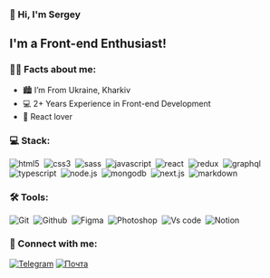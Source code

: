 ### 👋 Hi, I'm Sergey

## I'm a Front-end Enthusiast!

### 🙋‍♂️ Facts about me:
- 🏙️ I’m From Ukraine, Kharkiv
- 💻 2+ Years Experience in Front-end Development
- 🤍 React lover

### 💻 Stack:

<img alt="html5" src="https://img.shields.io/badge/html-060619.svg?&style=for-the-badge&logo=html5&logoColor=fff&logoWidth=20&labelColor=20207F" />&nbsp;
<img alt="css3" src="https://img.shields.io/badge/css-060619.svg?&style=for-the-badge&logo=css3&logoColor=fff&logoWidth=20&labelColor=20207F" />&nbsp;
<img alt="sass" src="https://img.shields.io/badge/sass-060619.svg?&style=for-the-badge&logo=sass&logoColor=fff&logoWidth=20&labelColor=20207F" />&nbsp;
<img alt="javascript" src="https://img.shields.io/badge/javascript-060619.svg?&style=for-the-badge&logo=javascript&logoColor=fff&logoWidth=20&labelColor=20207F" />&nbsp;
<img alt="react" src="https://img.shields.io/badge/react-060619.svg?&style=for-the-badge&logo=react&logoColor=fff&logoWidth=20&labelColor=20207F" />&nbsp;
<img alt="redux" src="https://img.shields.io/badge/redux-060619.svg?&style=for-the-badge&logo=redux&logoColor=fff&logoWidth=20&labelColor=20207F" />&nbsp;
<img alt="graphql" src="https://img.shields.io/badge/graphql-060619.svg?&style=for-the-badge&logo=graphql&logoColor=fff&logoWidth=20&labelColor=20207F" />&nbsp;
<img alt="typescript" src="https://img.shields.io/badge/typescript-060619.svg?&style=for-the-badge&logo=typescript&logoColor=fff&logoWidth=20&labelColor=20207F" />&nbsp;
<img alt="node.js" src="https://img.shields.io/badge/node.js-060619.svg?&style=for-the-badge&logo=node.js&logoColor=fff&logoWidth=20&labelColor=20207F" />&nbsp;
<img alt="mongodb" src="https://img.shields.io/badge/mongodb-060619.svg?&style=for-the-badge&logo=mongodb&logoColor=fff&logoWidth=20&labelColor=20207F" />&nbsp;
<img alt="next.js" src="https://img.shields.io/badge/next.js-060619.svg?&style=for-the-badge&logo=next.js&logoColor=fff&logoWidth=20&labelColor=20207F" />&nbsp;
<img alt="markdown" src="https://img.shields.io/badge/markdown-060619.svg?&style=for-the-badge&logo=markdown&logoColor=fff&logoWidth=20&labelColor=20207F" />&nbsp;

### 🛠 Tools:

<img alt="Git" src="https://img.shields.io/badge/git-060619.svg?&style=for-the-badge&logo=git&logoColor=fff&logoWidth=20&labelColor=20207F" />&nbsp;
<img alt="Github" src="https://img.shields.io/badge/github-060619.svg?&style=for-the-badge&logo=github&logoColor=fff&logoWidth=20&labelColor=20207F" />&nbsp;
<img alt="Figma" src="https://img.shields.io/badge/figma-060619.svg?&style=for-the-badge&logo=figma&logoColor=fff&logoWidth=20&labelColor=20207F" />&nbsp;
<img alt="Photoshop" src="https://img.shields.io/badge/photoshop-060619.svg?&style=for-the-badge&logo=adobe-photoshop&logoColor=fff&logoWidth=20&labelColor=20207F" />&nbsp;
<img alt="Vs code" src="https://img.shields.io/badge/vs code-060619.svg?&style=for-the-badge&logo=visual-studio-code&logoColor=fff&logoWidth=20&labelColor=20207F" />&nbsp;
<img alt="Notion" src="https://img.shields.io/badge/notion-060619.svg?&style=for-the-badge&logo=notion&logoColor=fff&logoWidth=20&labelColor=20207F" />&nbsp;


### 🤝 Connect with me:

[<img alt="Telegram" src="https://img.shields.io/badge/Telegram-2CA5E0?style=for-the-badge&logo=telegram&logoColor=white" />][telegram]
[<img alt="Почта" src="https://img.shields.io/badge/Gmail-D14836?style=for-the-badge&logo=gmail&logoColor=white" />][gmail]


[telegram]: https://t.me/sergeyvasylenko4
[gmail]: mailto:sergeyvasylenko4@gmail.com
